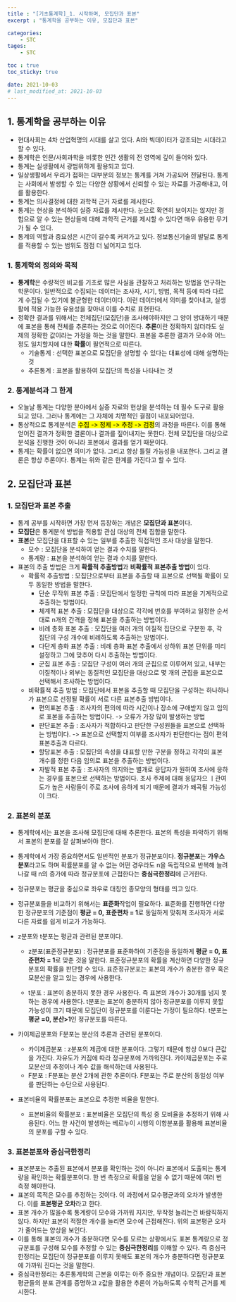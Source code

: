 ```yaml
---
title : "[기초통계학]_1. 시작하며, 모집단과 표본"
excerpt : "통계학을 공부하는 이유, 모집단과 표본"

categories:
    - STC
tages:
    - STC

toc : true
toc_sticky: true

date: 2021-10-03
# last_modified_at: 2021-10-03
---
```

## 1. 통계학을 공부하는 이유

- 현대사회는 4차 산업혁명의 시대를 살고 있다. AI와 빅데이터가 강조되는 시대라고 할 수 있다.
- 통계학은 인문/사회과학을 비롯한 인간 생활의 전 영역에 깊이 들어와 있다.
- 통계는 실생활에서 광범위하게 활용되고 있다.
- 일상생활에서 우리가 접하는 대부분의 정보는 통계를 거쳐 가공되어 전달된다.  통계는 사회에서 발생할 수 있는 다양한 상황에서 신뢰할 수 있는 자료를 가공해내고, 이를 활용한다.
- 통계는 의사결정에 대한 과학적 근거 자료를 제시한다.
- 통계는 현상을 분석하여 실증 자료를 제시한다. 눈으로 확연히 보이지는 않지만 경험으로 알 수 있는 현상들에 대해 과학적 근거를 제시할 수 있다면 매우 유용한 무기가 될 수 있다.
- 통계의 역할과 중요성은 시간이 갈수록 커져가고 있다. 정보통신기술의 발달로 통계를 적용할 수 있는 범위도 점점 더 넓어지고 있다.

### 1. 통계학의 정의와 목적

- **통계학**은 수량적인 비교를 기초로 많은 사실을 관찰하고 처리하는 방법을 연구하는 학문이다. 일반적으로 수집되는 데이터는 조사자, 시기, 방법, 목적 등에 따라 다르게 수집될 수 있기에 불균형한 데이터이다. 이런 데이터에서 의미를 찾아내고, 실생활에 적용 가능한 유용성을 찾아내 이를 수치로 표현한다.
- 정확한 결과를 위해서는 전체집단(모집단)을 조사해야하지만 그 양이 방대하기 때문에 표본을 통해 전체를 추론하는 것으로 이어진다. **추론**이란 정확하지 않더라도 실제의 정확한 값이라는 가정을 하는 것을 말한다. 표본을 추론한 결과가 모수와 어느정도 일치할지에 대한 **확률**이 필연적으로 따른다.
  - 기술통계 : 선택한 표본으로 모집단을 설명할 수 있다는 대표성에 대해 설명하는 것
  - 추론통계 : 표본을 활용하여 모집단의 특성을 나타내는 것

### 2. 통계분석과 그 한계

- 오늘날 통계는 다양한 분야에서 실증 자료와 현상을 분석하는 데 필수 도구로 활용되고 있다. 그러나 통계에는 그 자체에 치명적인 결점이 내포되어있다.
- 통상적으로 통계분석은 <mark>수집 -> 정제 -> 추정 -> 검정</mark>의 과정을 따른다. 이를 통해 얻어진 결과가 정확한 결론이나 결과를 짚어내지는 못한다. 전체 모집단을 대상으로 분석을 진행한 것이 아니라 표본에서 결과를 얻기 때문이다.
- 통계는 확률이 없으면 의미가 없다. 그리고 항상 틀릴 가능성을 내포한다. 그리고 결론은 항상 추론이다. 통계는 위와 같은 한계를 가진다고 할 수 있다.

## 2. 모집단과 표본

### 1. 모집단과 표본 추출

- 통계 공부를 시작하면 가장 먼저 등장하는 개념은 **모집단과 표본**이다.
- **모집단**은 통게분석 방법을 적용할 관심 대상의 전체 집합을 말한다.
- **표본**은 모집단을 대표할 수 있는 일부를 추출한 직접적인 조사 대상을 말한다.
  - 모수 : 모집단을 분석하여 얻는 결과 수치를 말한다. 
  - 통계량 : 표본을 분석하여 얻는 결과 수치를 말한다.
- 표본의 추출 방법은 크게 **확률적 추출방법**과 **비확률적 표본추출 방법**이 있다.
  - 확률적 추출방법 : 모집단으로부터 표본을 추출할 때 표본으로 선택될 확률이 모두 동일한 방법을 말한다.
    - 단순 무작위 표본 추출 : 모집단에서 일정한 규칙에 따라 표본을 기계적으로 추출하는 방법이다.
    - 체계적 표본 추출 : 모집단을 대상으로 각각에 번호를 부여하고 일정한 순서대로 n개의 간격을 정해 표본을 추출하는 방법이다.
    - 비례 층화 표본 추출 : 모집단을 여러 개의 이질적 집단으로 구분한 후, 각 집단의 구성 개수에 비례하도록 추출하는 방법이다.
    - 다단계 층화 표본 추출 : 비례 층화 표본 추출에서 상하위 표본 단위를 미리 설정하고 그에 맞추어 다시 추출하는 방법이다.
    - 군집 표본 추출 : 모집단 구성이 여러 개의 군집으로 이루어져 있고, 내부는 이질적이나 외부는 동질적인 모집단을 대상으로 몇 개의 군집을 표본으로 선택해서 조사하는 방법이다.
  - 비확률적 추출 방법 : 모집단에서 표본을 추출할 때 모집단을 구성하는 하나하나가 표본으로 선정될 확률이 서로 다른 표본추출 방법이다.
    - 편의표본 추출 : 조사자의 편의에 따라 시간이나 장소에 구애받지 않고 임의로 표본을 추출하는 방법이다. -> 오류가 가장 많이 발생하는 방법
    - 판단표본 추출 : 조사자가 적합하다고 판단한 구성원들을 표본으로 선택하는 방법이다. -> 표본으로 선택할지 여부를 조사자가 판단한다는 점이 편의 표본추출과 다르다.
    - 할당표본 추출 : 모집단의 속성을 대표할 만한 구분을 정하고 각각의 표본 개수를 정한 다음 임의로 표본을 추출하는 방법이다.
    - 자발적 표본 추출 : 조사자의 의지와는 별개로 응답자가 원하여 조사에 응하는 경우를 표본으로 선택하는 방법이다. 조사 주제에 대해 응답자으 ㅣ관여도가 높은 사람들이 주로 조사에 응하게 되기 때문에 결과가 왜곡될 가능성이 크다.

### 2. 표본의 분포

- 통계학에서는 표본을 조사해 모집단에 대해 추론한다. 표본의 특성을 파악하기 위해서 표본의 분포를 잘 살펴보아야 한다.

- 통계학에서 가장 중요하면서도 일반적인 분포가 정규분포이다. **정규분포**는 **가우스분포**라고도 하며 확률분포를 알 수 없는 어떤 경우라도 n을 독립적으로 반복해 늘려나갈 때 n의 증가에 따라 정규분포에 근접한다는 **중심극한정리**에 근거한다.

- 정규분포는 평균을 중심으로 좌우로 대칭인 종모양의 형태를 띄고 있다.

- 정규분포들을 비교하기 위해서는 **표준화**작업이 필요하다. 표준화를 진행하면 다양한 정규분포의 기준점이 **평균 = 0, 표준편차 = 1**로 동일하게 맞춰져 조사자가 서로 다른 자료를 쉽게 비교가 가능하다.

- z분포와 t분포는 평균과 관련된 분포이다.

  - z분포(표준정규분포) : 정규분포를 표준화하여 기준점을 동일하게 **평균 = 0, 표준편차 = 1**로 맞춘 것을 말한다. 표준정규분포의 확률을 계산하면 다양한 정규분포의 확률을 판단할 수 있다. 표준정규분포는 표본의 개수가 충분한 경우 혹은 모분산을 알고 있는 경우에 사용한다.

  - t분포 : 표본이 충분하지 못한 경우 사용한다. 즉 표본의 개수가 30개를 넘지 못하는 경우에 사용한다. t분포는 표본이 충분하지 않아 정규분포를 이루지 못할 가능성이 크기 때문에 모집단이 정규분포를 이룬다는 가정이 필요하다. t분포는 **평균 =0, 분산>1**인 정규분포를 따른다.

- 카이제곱분포와 F분포는 분산의 추론과 관련된 분포이다.

  - 카이제곱분포 : z분포의 제곱에 대한 분포이다. 그렇기 때문에 항상 0보다 큰값을 가진다. 자유도가 커짐에 따라 정규분포에 가까워진다. 카이제곱분포는 주로 모분산의 추정이나 계수 값을 해석하는데 사용된다.
  - F분포 : F분포는 분산 2개에 관한 추론이다. F분포는 주로 분산의 동일성 여부를 판단하는 수단으로 사용된다.

- 표본비율의 확률분포는 표본으로 추정한 비율을 말한다.

  - 표본비율의 확률분포 : 표본비율은 모집단의 특성 중 모비율을 추정하기 위해 사용된다. 어느 한 사건이 발생하는 베르누이 시행의 이항분포를 활용해 표본비율의 분포를 구할 수 있다.

### 3. 표본분포와 중심극한정리

- 표본분포는 추출된 표본에서 분포를 확인하는 것이 아니라 표본에서 도출되는 통계량을 확인하는 확률분포이다. 한 번 측정으로 확률을 얻을 수 없기 때문에 여러 번 측정 해야한다.
- 표본의 목적은 모수를 추정하는 것이다. 이 과정에서 모수평균과의 오차가 발생한다. 이를 **표본평균 오차**라고 한다.
- 표본 개수가 많을수록 통계량이 모수와 가까워 지지만, 무작정 늘리는건 바람직하지 않다. 하지만 표본의 적절한 개수를 늘리면 모수에 근접해진다. 위의 표본평균 오차가 줄어드는 양상을 보인다.
- 이를 통해 표본의 개수가 충분하다면 모수를 모르는 상황에서도 표본 통계량으로 정규분포를 구성해 모수를 추정할 수 있는 **중심극한정리**를 이해할 수 있다. 즉 중심극한정리는 모집단이 정규분포를 이루지 못해도 표본의 개수가 충분하다면 정규분포에 가까워 진다는 것을 말한다. 
- 중심극한정리는 추론통계학의 근본을 이루는 아주 중요한 개념이다. 모집단과 표본평균들의 분포 관계를 증명하고 z값을 활용한 추론이 가능하도록 수학적 근거를 제시한다.
